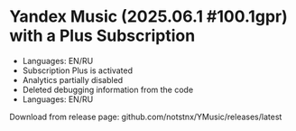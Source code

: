 # Yandex Music (2025.06.1 #100.1gpr) with a Plus Subscription

- Languages: EN/RU
- Subscription Plus is activated
- Analytics partially disabled
- Deleted debugging information from the code
- Languages: EN/RU

Download from release page: github.com/notstnx/YMusic/releases/latest
